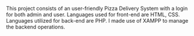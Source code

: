 This project consists of an user-friendly Pizza Delivery System with a login for both admin and user. Languages used for front-end are HTML, CSS. Languages utilized for back-end are PHP.
I made use of XAMPP to manage the backend operations.
